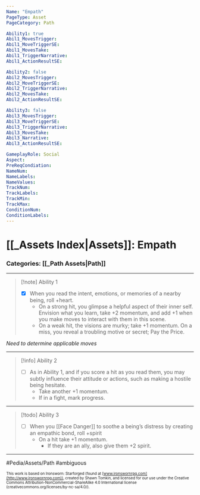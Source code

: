 ```yaml
---
Name: "Empath"
PageType: Asset
PageCategory: Path

Ability1: true
Abil1_MovesTrigger:
Abil1_MoveTriggerSE:
Abil1_MovesTake:
Abil1_TriggerNarrative:
Abil1_ActionResultSE:

Ability2: false
Abil2_MovesTrigger:
Abil2_MoveTriggerSE:
Abil2_TriggerNarrative:
Abil2_MovesTake:
Abil2_ActionResultSE:

Ability3: false
Abil3_MovesTrigger:
Abil3_MoveTriggerSE:
Abil3_TriggerNarrative:
Abil3_MovesTake:
Abil3_Narrative:
Abil3_ActionResultSE:

GameplayRole: Social
Aspect:
PreReqCondiation: 
NameNum:
NameLabels:
NameValues:
TrackNum:
TrackLabels:
TrackMin:
TrackMax:
ConditionNum:
ConditionLabels:
---
```

# [[_Assets Index|Assets]]: Empath
### Categories: [[_Path Assets|Path]]
___
> [!note] Ability 1
> - [x] When you read the intent, emotions, or memories of a nearby being, roll +heart. 
> 	- On a strong hit, you glimpse a helpful aspect of their inner self. Envision what you learn, take +2 momentum, and add +1 when you make moves to interact with them in this scene. 
> 	- On a weak hit, the visions are murky; take +1 momentum. On a miss, you reveal a troubling motive or secret; Pay the Price.

*Need to determine applicable moves*
___
> [!info] Ability 2
> - [ ] As in Ability 1, and if you score a hit as you read them, you may subtly influence their attitude or actions, such as making a hostile being hesitate. 
> 	- Take another +1 momentum.
> 	- If in a fight, mark progress.
___
> [!todo] Ability 3
> - [ ] When you [[Face Danger]] to soothe a being’s distress by creating an empathic bond, roll +spirit
> 	- On a hit take +1 momentum.
> 		- If they are an ally, also give them +2 spirit.
___

#Pedia/Assets/Path 
#ambiguous 

<font size=-2>This work is based on Ironsworn: Starforged (found at [www.ironswornrpg.com](http://www.ironswornrpg.com)), created by Shawn Tomkin, and licensed for our use under the Creative Commons Attribution-NonCommercial-ShareAlike 4.0 International license  (creativecommons.org/licenses/by-nc-sa/4.0/).</font>